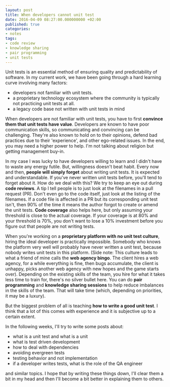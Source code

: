 ```yaml
---
layout: post
title: When developers cannot unit test
date: 2016-04-09 08:27:00.000000000 +02:00
published: true
categories:
- notes
tags:
- code review
- knowledge sharing
- pair programming
- unit tests
---
```


Unit tests is an essential method of ensuring quality and predictability of software. In my current work, we have been going through a hard learning curve involving many factors:
<ul>
<li>developers not familiar with unit tests.</li>
<li>a proprietary technology ecosystem where the community is typically not practicing unit tests at all.</li>
<li>a legacy code base not written with unit tests in mind</li>
</ul>

<!--more-->

When developers are not familiar with unit tests, you have to first <strong>convince them that unit tests have value</strong>. Developers are known to have poor communication skills, so communicating and convincing can be challenging. They're also known to hold on to their opinions, defend bad practices due to their 'experience', and other ego-related issues. In the end, you may need a higher power to help. I'm not talking about religion but getting management buy-in.

In my case I was lucky to have developers willing to learn and I didn't have to waste any energy futile. But, willingness doesn't beat habit. Every now and then, <strong>people will simply forget</strong> about writing unit tests. It is expected and understandable. If you've never written unit tests before, you'll tend to forget about it. How do we deal with this? We try to keep an eye out during <strong>code reviews</strong>. A tip I tell people is to just look at the filenames in a pull request (PR). Don't even go to the code itself, just look at the listing of the filenames. If a code file is affected in a PR but its corresponding unit test isn't, then 90% of the time it means the author forgot to create or amend the unit tests. <strong>Code coverage</strong> also helps here, but only assuming your threshold is close to the actual coverage. If your coverage is at 80% and your threshold is 70%, you don't want to lose a 10% investment before you figure out that people are not writing tests.

When you're working on a <strong>proprietary platform with no unit test culture</strong>, hiring the ideal developer is practically impossible. Somebody who knows the platform very well will probably have never written a unit test, because nobody writes unit tests in this platform. (Side note: This culture leads to what a friend of mine calls the <strong>web agency bingo</strong>. The client hires a web agency, for a while everything is fine, then bugs accumulate, the client is unhappy, picks another web agency with new hopes and the game starts over). Depending on the existing skills of the team, you hire for what it takes less time to train for, there's no silver bullet here. You can do <strong>pair programming</strong> and <strong>knowledge sharing sessions</strong> to help reduce imbalances in the skills of the team. That will take time (which, depending on priorities, it may be a luxury).

But the biggest problem of all is teaching <strong>how to write a good unit test</strong>. I think that a lot of this comes with experience and it is subjective up to a certain extent.

In the following weeks, I'll try to write some posts about:
<ul>
<li>what is a unit test and what is a unit</li>
<li>what is test driven development</li>
<li>how to deal with dependencies</li>
<li>avoiding evergreen tests</li>
<li>testing behavior and not implementation</li>
<li>if a developer writes tests, what is the role of the QA engineer</li>
</ul>

and similar topics. I hope that by writing these things down, I'll clear them a bit in my head and then I'll become a bit better in explaining them to others.
